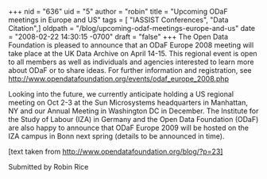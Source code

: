 +++
nid = "636"
uid = "5"
author = "robin"
title = "Upcoming ODaF meetings in Europe and US"
tags = [ "IASSIST Conferences", "Data Citation",]
oldpath = "/blog/upcoming-odaf-meetings-europe-and-us"
date = "2008-02-22 14:30:15 -0700"
draft = "false"
+++
The Open Data Foundation is pleased to announce that an ODaF Europe 2008
meeting will take place at the UK Data Archive on April 14-15. This
regional event is open to all members as well as individuals and
agencies interested to learn more about ODaF or to share ideas. For
further information and registration, see
<http://www.opendatafoundation.org/events/odaf_europe_2008.php>

Looking into the future, we currently anticipate holding a US regional
meeting on Oct 2-3 at the Sun Microsystems headquarters in Manhattan, NY
and our Annual Meeting in Washington DC in December. The Institute for
the Study of Labour (IZA) in Germany and the Open Data Foundation (ODaF)
are also happy to announce that ODaF Europe 2009 will be hosted on the
IZA campus in Bonn next spring (details to be announced in time).

[text taken from http://www.opendatafoundation.org/blog/?p=23]

Submitted by Robin Rice
